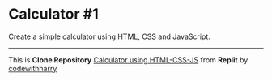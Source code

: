 # Calculator #1

Create a simple calculator using HTML, CSS and JavaScript.

---

This is **Clone Repository** <a href="https://replit.com/@codewithharry/Calculator-using-HTML-CSS-JS"> Calculator using HTML-CSS-JS</a> from **Replit** by <a href="https://replit.com/@codewithharry"> codewithharry</a>


